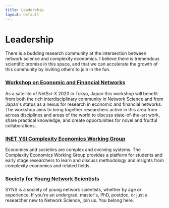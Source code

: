 ```yaml
---
title: Leadership
layout: default
---
```


# Leadership

There is a budding research community at the intersection between network science and complexity economics. I believe there is tremendous scientific promise in this space, and that we can accelerate the growth of this community by inviting others to join in the fun.

### [Workshop on Economic and Financial Networks](https://sites.google.com/view/fineconets-netscix2020)
As a satellite of NetSci-X 2020 in Tokyo, Japan this workshop will benefit from both the rich interdisciplinary community in Network Science and from Japan's status as a nexus for research in economic and financial networks. The workshop aims to bring together researchers active in this area from across disciplines and areas of the world to discuss state-of-the-art work, share practical knowledge, and create opportunities for novel and fruitful collaborations.

### [INET YSI Complexity Economics Working Group](https://ysd.ineteconomics.org/workinggroup/complexity-economics)
Economies and societies are complex and evolving systems. The Complexity Economics Working Group provides a platform for students and early stage researchers to learn and discuss methodology and insights from complexity economics and related fields.

### [Society for Young Network Scientists](https://twitter.com/official_SYNS)
SYNS is a society of young network scientists, whether by age or experience. If you're an undergrad, master's, PhD, postdoc, or just a researcher new to Network Science, join us. You belong here.
